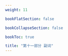 ```yaml
---
weight: 11

bookFlatSection: false

bookCollapseSection: false

bookToc: true

title: "第十一部分 副词"
---
```

